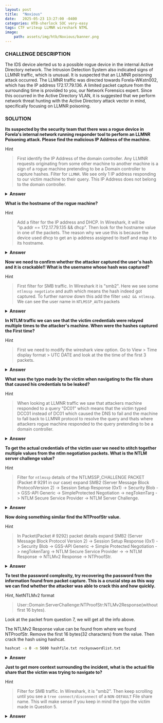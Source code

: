 ```yaml
---
layout: post
title:  "Noxious"
date:   2025-05-23 13:27:00 -0400
categories: HTB-sherlock SOC very-easy
tags: CTF writeup LLMNR wireshark NTML
image:
    path: assets/img/htb/Noxious/banner.png
---
```


### CHALLENGE DESCRIPTION
The IDS device alerted us to a possible rogue device in the internal Active Directory network. The Intrusion Detection System also indicated signs of LLMNR traffic, which is unusual. It is suspected that an LLMNR poisoning attack occurred. The LLMNR traffic was directed towards Forela-WKstn002, which has the IP address 172.17.79.136. A limited packet capture from the surrounding time is provided to you, our Network Forensics expert. Since this occurred in the Active Directory VLAN, it is suggested that we perform network threat hunting with the Active Directory attack vector in mind, specifically focusing on LLMNR poisoning.

### SOLUTION 

**Its suspected by the security team that there was a rogue device in Forela's internal network running responder tool to perform an LLMNR Poisoning attack. Please find the malicious IP Address of the machine.**

Hint
> First identify the IP Address of the domain controller. Any LLMNR requests originating from some other machine to another machine is a sign of a rogue machine pretending to be a Domain controller to capture hashes. Filter for `LLMNR`. We see only 1 IP address responding to our victim machine to their query. This IP Address does not belong to the domain controller.

<details>
<summary><b>Answer</b></summary>
172.17.79.135
</details>

**What is the hostname of the rogue machine?**

Hint
> Add a filter for the IP address and DHCP. In Wireshark, it will be "ip.addr == 172.17.79.135 && dhcp". Then look for the hostname value in one of the packets. The reason why we use this is because the device used dhcp to get an ip address assigned to itself and map it to its hostname.

<details>
<summary><b>Answer</b></summary>
Kali
</details>

**Now we need to confirm whether the attacker captured the user's hash and it is crackable!! What is the username whose hash was captured?**

Hint 
> First filter for SMB traffic. In Wireshark it is "smb2". Here we see some `ntlmssp negotiate` and auth which means the hash indeed got captured. To further narrow down this add the filter `smb2 && ntlmssp`. We can see the user name in `NTLMSSP_AUTH` packets

<details>
<summary><b>Answer</b></summary>
john.deacon
</details>

**In NTLM traffic we can see that the victim credentials were relayed multiple times to the attacker's machine. When were the hashes captured the First time?**

Hint
> First we need to modify the wireshark view option. Go to View > Time display format > UTC DATE and look at the the time of the first 3 packets.

<details>
<summary><b>Answer</b></summary>
2024-06-24 11:18:30
</details>

**What was the typo made by the victim when navigating to the file share that caused his credentials to be leaked?**

Hint
> When looking at LLMNR traffic we saw that attackers machine responded to a query "DC01" which means that the victim typed DCC01 instead of DC01 which caused the DNS to fail and the machine to fall back to LLMNR protocol to resolve the query and thats where attackers rogue machine responded to the query pretending to be a domain controller.

<details>
<summary><b>Answer</b></summary>
DCC01
</details>

**To get the actual credentials of the victim user we need to stitch together multiple values from the ntlm negotiation packets. What is the NTLM server challenge value?**

Hint
> Filter for `ntlmssp` details of the NTLMSSP_CHALLENGE PACKET (Packet # 9291 in our case) expand SMB2 (Server Message Block ProtocolVersion 2) -> Session Setup Response (0x1) -> Security Blob -> GSS-API Generic -> SimpleProtected Negotiation -> negTokenTarg -> NTLM Secure Service Provider -> NTLM Server Challenge.

<details>
<summary><b>Answer</b></summary>
601019d191f054f1
</details>

**Now doing something similar find the NTProofStr value.**

Hint
> In Packet(Packet # 9292) packet details expand SMB2 (Server Message Block Protocol Version 2) -> Session Setup Response (0x1) -> Security Blob -> GSS-API Generic -> Simple Protected Negotiation -> negTokenTarg -> NTLM Secure Service Provider -> -> NTLM Response -> NTLMv2 Response -> NTProofStr.

<details>
<summary><b>Answer</b></summary>
c0cc803a6d9fb5a9082253a04dbd4cd4
</details>

**To test the password complexity, try recovering the password from the information found from packet capture. This is a crucial step as this way we can find whether the attacker was able to crack this and how quickly.**

Hint, NetNTLMv2 format

> User::Domain:ServerChallenge:NTProofStr:NTLMv2Response(without first 16 bytes). 

Look at the packet from question 7, we will get all the info above.

The NTLMv2 Response value can be found from where we found NTProofStr. Remove the first 16 bytes(32 characters) from the value. Then crack the hash using hashcat. 

```bash
hashcat -a 0 -m 5600 hashfile.txt rockyouwordlist.txt
```

<details>
<summary><b>Answer</b></summary>
NotMyPassword0k?
</details>

**Just to get more context surrounding the incident, what is the actual file share that the victim was trying to navigate to?**

Hint
> Filter for SMB traffic. In Wireshark, it is "smb2". Then keep scrolling until you see a `tree connect/disconnect` of a `NON-DEFAULT` File share name. This will make sense if you keep in mind the typo the victim made in Question 5.

<details>
<summary><b>Answer</b></summary>
\\DC01\DC-Confidential
</details>
